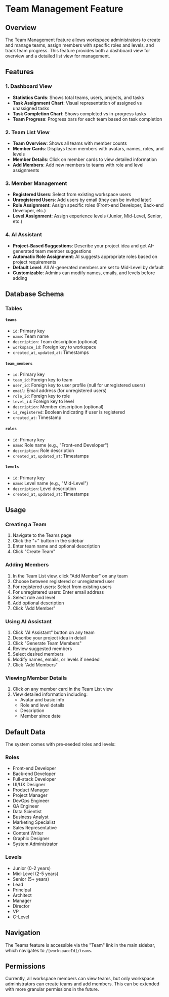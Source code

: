# Team Management Feature

## Overview

The Team Management feature allows workspace administrators to create and manage teams, assign members with specific roles and levels, and track team progress. This feature provides both a dashboard view for overview and a detailed list view for management.

## Features

### 1. Dashboard View

- **Statistics Cards**: Shows total teams, users, projects, and tasks
- **Task Assignment Chart**: Visual representation of assigned vs unassigned tasks
- **Task Completion Chart**: Shows completed vs in-progress tasks
- **Team Progress**: Progress bars for each team based on task completion

### 2. Team List View

- **Team Overview**: Shows all teams with member counts
- **Member Cards**: Displays team members with avatars, names, roles, and levels
- **Member Details**: Click on member cards to view detailed information
- **Add Members**: Add new members to teams with role and level assignments

### 3. Member Management

- **Registered Users**: Select from existing workspace users
- **Unregistered Users**: Add users by email (they can be invited later)
- **Role Assignment**: Assign specific roles (Front-end Developer, Back-end Developer, etc.)
- **Level Assignment**: Assign experience levels (Junior, Mid-Level, Senior, etc.)

### 4. AI Assistant

- **Project-Based Suggestions**: Describe your project idea and get AI-generated team member suggestions
- **Automatic Role Assignment**: AI suggests appropriate roles based on project requirements
- **Default Level**: All AI-generated members are set to Mid-Level by default
- **Customizable**: Admins can modify names, emails, and levels before adding

## Database Schema

### Tables

#### `teams`

- `id`: Primary key
- `name`: Team name
- `description`: Team description (optional)
- `workspace_id`: Foreign key to workspace
- `created_at`, `updated_at`: Timestamps

#### `team_members`

- `id`: Primary key
- `team_id`: Foreign key to team
- `user_id`: Foreign key to user profile (null for unregistered users)
- `email`: Email address (for unregistered users)
- `role_id`: Foreign key to role
- `level_id`: Foreign key to level
- `description`: Member description (optional)
- `is_registered`: Boolean indicating if user is registered
- `created_at`: Timestamp

#### `roles`

- `id`: Primary key
- `name`: Role name (e.g., "Front-end Developer")
- `description`: Role description
- `created_at`, `updated_at`: Timestamps

#### `levels`

- `id`: Primary key
- `name`: Level name (e.g., "Mid-Level")
- `description`: Level description
- `created_at`, `updated_at`: Timestamps

## Usage

### Creating a Team

1. Navigate to the Teams page
2. Click the "+" button in the sidebar
3. Enter team name and optional description
4. Click "Create Team"

### Adding Members

1. In the Team List view, click "Add Member" on any team
2. Choose between registered or unregistered user
3. For registered users: Select from existing users
4. For unregistered users: Enter email address
5. Select role and level
6. Add optional description
7. Click "Add Member"

### Using AI Assistant

1. Click "AI Assistant" button on any team
2. Describe your project idea in detail
3. Click "Generate Team Members"
4. Review suggested members
5. Select desired members
6. Modify names, emails, or levels if needed
7. Click "Add Members"

### Viewing Member Details

1. Click on any member card in the Team List view
2. View detailed information including:
   - Avatar and basic info
   - Role and level details
   - Description
   - Member since date

## Default Data

The system comes with pre-seeded roles and levels:

### Roles

- Front-end Developer
- Back-end Developer
- Full-stack Developer
- UI/UX Designer
- Product Manager
- Project Manager
- DevOps Engineer
- QA Engineer
- Data Scientist
- Business Analyst
- Marketing Specialist
- Sales Representative
- Content Writer
- Graphic Designer
- System Administrator

### Levels

- Junior (0-2 years)
- Mid-Level (2-5 years)
- Senior (5+ years)
- Lead
- Principal
- Architect
- Manager
- Director
- VP
- C-Level

## Navigation

The Teams feature is accessible via the "Team" link in the main sidebar, which navigates to `/[workspaceId]/teams`.

## Permissions

Currently, all workspace members can view teams, but only workspace administrators can create teams and add members. This can be extended with more granular permissions in the future.
